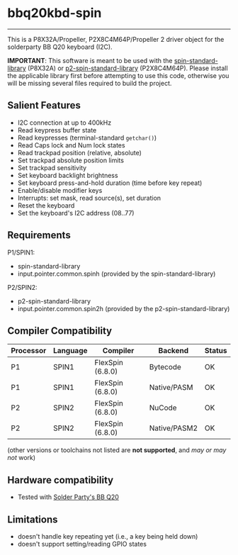 # bbq20kbd-spin 
---------------

This is a P8X32A/Propeller, P2X8C4M64P/Propeller 2 driver object for the solderparty BB Q20 keyboard (I2C).

**IMPORTANT**: This software is meant to be used with the [spin-standard-library](https://github.com/avsa242/spin-standard-library) (P8X32A) or [p2-spin-standard-library](https://github.com/avsa242/p2-spin-standard-library) (P2X8C4M64P). Please install the applicable library first before attempting to use this code, otherwise you will be missing several files required to build the project.

## Salient Features

* I2C connection at up to 400kHz
* Read keypress buffer state
* Read keypresses (terminal-standard `getchar()`)
* Read Caps lock and Num lock states
* Read trackpad position (relative, absolute)
* Set trackpad absolute position limits
* Set trackpad sensitivity
* Set keyboard backlight brightness
* Set keyboard press-and-hold duration (time before key repeat)
* Enable/disable modifier keys
* Interrupts: set mask, read source(s), set duration
* Reset the keyboard
* Set the keyboard's I2C address ($08..$77)

## Requirements

P1/SPIN1:
* spin-standard-library
* input.pointer.common.spinh (provided by the spin-standard-library)

P2/SPIN2:
* p2-spin-standard-library
* input.pointer.common.spin2h (provided by the p2-spin-standard-library)

## Compiler Compatibility

| Processor | Language | Compiler               | Backend      | Status                |
|-----------|----------|------------------------|--------------|-----------------------|
| P1        | SPIN1    | FlexSpin (6.8.0)       | Bytecode     | OK                    |
| P1        | SPIN1    | FlexSpin (6.8.0)       | Native/PASM  | OK                    |
| P2        | SPIN2    | FlexSpin (6.8.0)       | NuCode       | OK                    |
| P2        | SPIN2    | FlexSpin (6.8.0)       | Native/PASM2 | OK                    |

(other versions or toolchains not listed are __not supported__, and _may or may not_ work)


## Hardware compatibility

* Tested with [Solder Party's BB Q20](https://www.solder.party/docs/bbq20kbd/)

## Limitations

* doesn't handle key repeating yet (i.e., a key being held down)
* doesn't support setting/reading GPIO states

